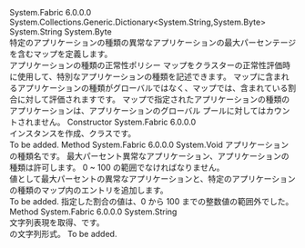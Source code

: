 <Type Name="ApplicationTypeHealthPolicyMap" FullName="System.Fabric.Health.ApplicationTypeHealthPolicyMap">
  <TypeSignature Language="C#" Value="public sealed class ApplicationTypeHealthPolicyMap : System.Collections.Generic.Dictionary&lt;string,byte&gt;" />
  <TypeSignature Language="ILAsm" Value=".class public auto ansi sealed beforefieldinit ApplicationTypeHealthPolicyMap extends System.Collections.Generic.Dictionary`2&lt;string, unsigned int8&gt;" />
  <TypeSignature Language="DocId" Value="T:System.Fabric.Health.ApplicationTypeHealthPolicyMap" />
  <TypeSignature Language="VB.NET" Value="Public NotInheritable Class ApplicationTypeHealthPolicyMap&#xA;Inherits Dictionary(Of String, Byte)" />
  <TypeSignature Language="F#" Value="type ApplicationTypeHealthPolicyMap = class&#xA;    inherit Dictionary&lt;string, byte&gt;" />
  <AssemblyInfo>
    <AssemblyName>System.Fabric</AssemblyName>
    <AssemblyVersion>6.0.0.0</AssemblyVersion>
  </AssemblyInfo>
  <Base>
    <BaseTypeName>System.Collections.Generic.Dictionary&lt;System.String,System.Byte&gt;</BaseTypeName>
    <BaseTypeArguments>
      <BaseTypeArgument TypeParamName="!0">System.String</BaseTypeArgument>
      <BaseTypeArgument TypeParamName="!1">System.Byte</BaseTypeArgument>
    </BaseTypeArguments>
  </Base>
  <Interfaces />
  <Docs>
    <summary>
      <para>
            特定のアプリケーションの種類の異常なアプリケーションの最大パーセンテージを含むマップを定義します。 
            </para>
    </summary>
    <remarks>アプリケーションの種類の正常性ポリシー マップをクラスターの正常性評価時に使用して、特別なアプリケーションの種類を記述できます。 マップに含まれるアプリケーションの種類がグローバルではなく、マップでは、含まれている割合に対して評価されます<see cref="P:System.Fabric.Health.ClusterHealthPolicy.MaxPercentUnhealthyApplications" />です。
            マップで指定されたアプリケーションの種類のアプリケーションは、アプリケーションのグローバル プールに対してはカウントされません。</remarks>
  </Docs>
  <Members>
    <Member MemberName=".ctor">
      <MemberSignature Language="C#" Value="public ApplicationTypeHealthPolicyMap ();" />
      <MemberSignature Language="ILAsm" Value=".method public hidebysig specialname rtspecialname instance void .ctor() cil managed" />
      <MemberSignature Language="DocId" Value="M:System.Fabric.Health.ApplicationTypeHealthPolicyMap.#ctor" />
      <MemberSignature Language="VB.NET" Value="Public Sub New ()" />
      <MemberType>Constructor</MemberType>
      <AssemblyInfo>
        <AssemblyName>System.Fabric</AssemblyName>
        <AssemblyVersion>6.0.0.0</AssemblyVersion>
      </AssemblyInfo>
      <Parameters />
      <Docs>
        <summary>
          <para>
            インスタンスを作成、<see cref="T:System.Fabric.Health.ApplicationTypeHealthPolicyMap" />クラスです。
            </para>
        </summary>
        <remarks>To be added.</remarks>
      </Docs>
    </Member>
    <Member MemberName="Add">
      <MemberSignature Language="C#" Value="public void Add (string appTypeName, byte value);" />
      <MemberSignature Language="ILAsm" Value=".method public hidebysig instance void Add(string appTypeName, unsigned int8 value) cil managed" />
      <MemberSignature Language="DocId" Value="M:System.Fabric.Health.ApplicationTypeHealthPolicyMap.Add(System.String,System.Byte)" />
      <MemberSignature Language="VB.NET" Value="Public Sub Add (appTypeName As String, value As Byte)" />
      <MemberSignature Language="F#" Value="override this.Add : string * byte -&gt; unit" Usage="applicationTypeHealthPolicyMap.Add (appTypeName, value)" />
      <MemberType>Method</MemberType>
      <AssemblyInfo>
        <AssemblyName>System.Fabric</AssemblyName>
        <AssemblyVersion>6.0.0.0</AssemblyVersion>
      </AssemblyInfo>
      <ReturnValue>
        <ReturnType>System.Void</ReturnType>
      </ReturnValue>
      <Parameters>
        <Parameter Name="appTypeName" Type="System.String" />
        <Parameter Name="value" Type="System.Byte" />
      </Parameters>
      <Docs>
        <param name="appTypeName">
          <para>アプリケーションの種類名です。</para>
        </param>
        <param name="value">
          <para>最大パーセント異常なアプリケーション、アプリケーションの種類は許可します。 0 ~ 100 の範囲でなければなりません。</para>
        </param>
        <summary>
          <para>
            値として最大パーセントの異常なアプリケーションと、特定のアプリケーションの種類のマップ内のエントリを追加します。
            </para>
        </summary>
        <remarks>To be added.</remarks>
        <exception cref="T:System.ArgumentOutOfRangeException">
          <para>指定した割合の値は、0 から 100 までの整数値の範囲外でした。</para>
        </exception>
      </Docs>
    </Member>
    <Member MemberName="ToString">
      <MemberSignature Language="C#" Value="public override string ToString ();" />
      <MemberSignature Language="ILAsm" Value=".method public hidebysig virtual instance string ToString() cil managed" />
      <MemberSignature Language="DocId" Value="M:System.Fabric.Health.ApplicationTypeHealthPolicyMap.ToString" />
      <MemberSignature Language="VB.NET" Value="Public Overrides Function ToString () As String" />
      <MemberSignature Language="F#" Value="override this.ToString : unit -&gt; string" Usage="applicationTypeHealthPolicyMap.ToString " />
      <MemberType>Method</MemberType>
      <AssemblyInfo>
        <AssemblyName>System.Fabric</AssemblyName>
        <AssemblyVersion>6.0.0.0</AssemblyVersion>
      </AssemblyInfo>
      <ReturnValue>
        <ReturnType>System.String</ReturnType>
      </ReturnValue>
      <Parameters />
      <Docs>
        <summary>
            文字列表現を取得、<see cref="T:System.Fabric.Health.ApplicationTypeHealthPolicyMap" />です。
            </summary>
        <returns><see cref="T:System.Fabric.Health.ApplicationTypeHealthPolicyMap" /> の文字列形式。</returns>
        <remarks>To be added.</remarks>
      </Docs>
    </Member>
  </Members>
</Type>